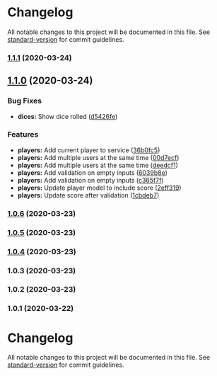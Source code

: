 # Changelog

All notable changes to this project will be documented in this file. See [standard-version](https://github.com/conventional-changelog/standard-version) for commit guidelines.

### [1.1.1](https://github.com/TinkoffCreditSystems/angular-library-starter/compare/v1.1.0...v1.1.1) (2020-03-24)

## [1.1.0](https://github.com/TinkoffCreditSystems/angular-library-starter/compare/v1.0.6...v1.1.0) (2020-03-24)

### Bug Fixes

-   **dices:** Show dice rolled ([d5426fe](https://github.com/TinkoffCreditSystems/angular-library-starter/commit/d5426fe))

### Features

-   **players:** Add current player to service ([36b0fc5](https://github.com/TinkoffCreditSystems/angular-library-starter/commit/36b0fc5))
-   **players:** Add multiple users at the same time ([00d7ecf](https://github.com/TinkoffCreditSystems/angular-library-starter/commit/00d7ecf))
-   **players:** Add multiple users at the same time ([deedcf1](https://github.com/TinkoffCreditSystems/angular-library-starter/commit/deedcf1))
-   **players:** Add validation on empty inputs ([6039b8e](https://github.com/TinkoffCreditSystems/angular-library-starter/commit/6039b8e))
-   **players:** Add validation on empty inputs ([c365f7f](https://github.com/TinkoffCreditSystems/angular-library-starter/commit/c365f7f))
-   **players:** Update player model to include score ([2eff319](https://github.com/TinkoffCreditSystems/angular-library-starter/commit/2eff319))
-   **players:** Update score after validation ([1cbdeb7](https://github.com/TinkoffCreditSystems/angular-library-starter/commit/1cbdeb7))

### [1.0.6](https://github.com/TinkoffCreditSystems/angular-library-starter/compare/v1.0.5...v1.0.6) (2020-03-23)

### [1.0.5](https://github.com/TinkoffCreditSystems/angular-library-starter/compare/v1.0.4...v1.0.5) (2020-03-23)

### [1.0.4](https://github.com/TinkoffCreditSystems/angular-library-starter/compare/v1.0.3...v1.0.4) (2020-03-23)

### 1.0.3 (2020-03-23)

### 1.0.2 (2020-03-23)

### 1.0.1 (2020-03-22)

# Changelog

All notable changes to this project will be documented in this file. See [standard-version](https://github.com/conventional-changelog/standard-version) for commit guidelines.
